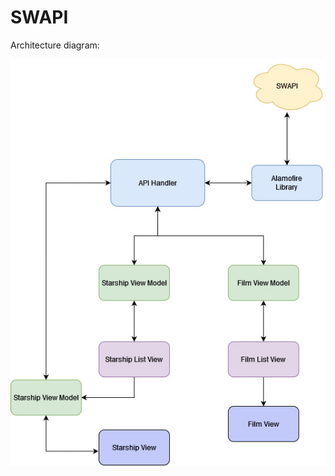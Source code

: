 # SWAPI

Architecture diagram:

![Diagram](https://github.com/stevebyatt10/SWAPI/blob/main/Diagram.jpg)
